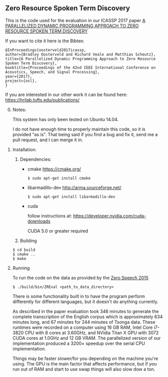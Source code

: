 ## Zero Resource Spoken Term Discovery

This is the code used for the evaluation in our ICASSP 2017 paper [A PARALLELIZED DYNAMIC PROGRAMMING APPROACH TO ZERO RESOURCE SPOKEN TERM DISCOVERY](https://hrilab.tufts.edu/publications/oosterveld2017icassp.pdf)

If you want to cite it here is the Bibtex:
~~~~~
@InProceedings{oosterveld2017icassp,
author={Bradley Oosterveld and Richard Veale and Matthias Scheutz},
title={A Parallelized Dynamic Programming Approach to Zero Resource Spoken Term Discovery},
booktitle={Proceedings of the 42nd IEEE International Conference on Acoustics, Speech, and Signal Processing},
year={2017},
project={osl},
}
~~~~~

If you are interested in our other work it can be found here: https://hrilab.tufts.edu/publications/

0. Notes:

    This system has only been tested on Ubuntu 14.04. 

    I do not have enough time to properly maintain this code, so it is provided "as is". That being said if you find a bug and fix it, send me a pull request, and I can merge it in.

1. Installation:

   1. Dependencies:
      * cmake https://cmake.org/
        ~~~~
        $ sudo apt-get install cmake
        ~~~~

      * libarmadillo-dev http://arma.sourceforge.net/
        ~~~~
        $ sudo apt-get install libarmadillo-dev
        ~~~~
      
      * cuda
      
        follow instructions at:  https://developer.nvidia.com/cuda-downloads
        
        CUDA 5.0 or greater required

   2. Building
     ~~~~
     $ cd build
     $ cmake ..
     $ make
     ~~~~

2. Running

   To run the code on the data as provided by the [Zero Speech 2015](http://sapience.dec.ens.fr/bootphon/2015/index.html)

   ~~~~
   $ ./build/bin/ZREval <path_to_data_directory>
   ~~~~

   There is some functionality built in to have the program perform differently for different languages, but it doesn't do anything currently.
   
   As described in the paper evaluation took 346 minutes to generate the complete transcription of the English corpus which is approximately 634 minutes long, and 67 minutes for 244 minutes of Tsonga data. These runtimes were recorded on a computer using 16 GB RAM, Intel Core i7-3820 CPU with 8 cores at 3.60GHz, and NVidia Titan X GPU with 3072 CUDA cores at 1.0GHz and 12 GB VRAM. The parallelized version of our implementation produced a 3200× speedup over the serial CPU implementation.
   
   Things may be faster slower/for you depending on the machine you're using. The GPU is the main factor that affects performance, but if you run out of RAM and start to use swap things will also slow dow a ton.
